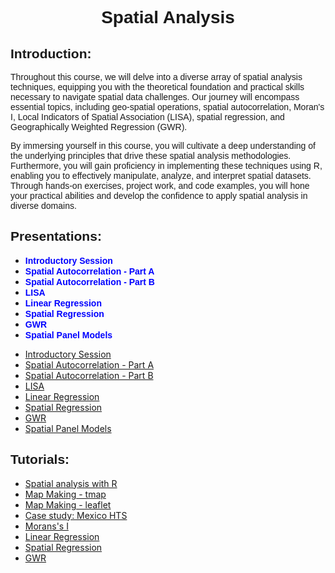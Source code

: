 <style>
@import url('https://fonts.googleapis.com/css2?family=Optima&display=swap');
</style>

<style>
@import url('https://fonts.googleapis.com/css2?family=Montserrat&display=swap');
</style>

<h1 style="text-align: center; font-family: 'Montserrat', sans-serif; font-weight: bold;">Spatial Analysis</h1>

<h2 style="font-family: 'Montserrat', sans-serif; font-weight: bold;">Introduction:</h2>
<p style="font-family: 'Optima', sans-serif;">
Throughout this course, we will delve into a diverse array of spatial analysis techniques, equipping you with the theoretical foundation and practical skills necessary to navigate spatial data challenges. Our journey will encompass essential topics, including geo-spatial operations, spatial autocorrelation, Moran's I, Local Indicators of Spatial Association (LISA), spatial regression, and Geographically Weighted Regression (GWR).
</p>

<p style="font-family: 'Optima', sans-serif;">
By immersing yourself in this course, you will cultivate a deep understanding of the underlying principles that drive these spatial analysis methodologies. Furthermore, you will gain proficiency in implementing these techniques using R, enabling you to effectively manipulate, analyze, and interpret spatial datasets. Through hands-on exercises, project work, and code examples, you will hone your practical abilities and develop the confidence to apply spatial analysis in diverse domains.
</p>

<h2 style="font-family: 'Montserrat', sans-serif; font-weight: bold;">Presentations:</h2>

<ul>
  <li>
    <a href="https://github.com/orlando-sabogal/SpatialAnalysis_2023/blob/gh-pages/Presentations/00_Introduction.pdf" style="font-family: 'Optima', sans-serif; color: #0000ff; text-decoration: none;" onmouseover="this.style.fontSize='110%'; this.style.color='#00008b';" onmouseout="this.style.fontSize='100%'; this.style.color='#0000ff';"><strong>Introductory Session</strong></a>
  </li>
  <li>
    <a href="https://github.com/orlando-sabogal/SpatialAnalysis_2023/blob/gh-pages/Presentations/01_SpatialAutocorrelation_Part_A.pdf" style="font-family: 'Optima', sans-serif; color: #0000ff; text-decoration: none;" onmouseover="this.style.fontSize='110%'; this.style.color='#00008b';" onmouseout="this.style.fontSize='100%'; this.style.color='#0000ff';"><strong>Spatial Autocorrelation - Part A</strong></a>
  </li>
  <li>
    <a href="https://github.com/orlando-sabogal/SpatialAnalysis_2023/blob/gh-pages/Presentations/01_SpatialAutocorrelation_Part_B.pdf" style="font-family: 'Optima', sans-serif; color: #0000ff; text-decoration: none;" onmouseover="this.style.fontSize='110%'; this.style.color='#00008b';" onmouseout="this.style.fontSize='100%'; this.style.color='#0000ff';"><strong>Spatial Autocorrelation - Part B</strong></a>
  </li>
  <li>
    <a href="https://github.com/orlando-sabogal/SpatialAnalysis_2023/blob/gh-pages/Presentations/02_LISA.pdf" style="font-family: 'Optima', sans-serif; color: #0000ff; text-decoration: none;" onmouseover="this.style.fontSize='110%'; this.style.color='#00008b';" onmouseout="this.style.fontSize='100%'; this.style.color='#0000ff';"><strong>LISA</strong></a>
  </li>
  <li>
    <a href="https://github.com/orlando-sabogal/SpatialAnalysis_2023/blob/gh-pages/Presentations/03_LinearRegression.pdf" style="font-family: 'Optima', sans-serif; color: #0000ff; text-decoration: none;" onmouseover="this.style.fontSize='110%'; this.style.color='#00008b';" onmouseout="this.style.fontSize='100%'; this.style.color='#0000ff';"><strong>Linear Regression</strong></a>
  </li>
  <li>
    <a href="https://github.com/orlando-sabogal/SpatialAnalysis_2023/blob/gh-pages/Presentations/04_SpatialRegression.pdf" style="font-family: 'Optima', sans-serif; color: #0000ff; text-decoration: none;" onmouseover="this.style.fontSize='110%'; this.style.color='#00008b';" onmouseout="this.style.fontSize='100%'; this.style.color='#0000ff';"><strong>Spatial Regression</strong></a>
  </li>
  <li>
    <a href="https://github.com/orlando-sabogal/SpatialAnalysis_2023/blob/gh-pages/Presentations/05_GWR.pdf" style="font-family: 'Optima', sans-serif; color: #0000ff; text-decoration: none;" onmouseover="this.style.fontSize='110%'; this.style.color='#00008b';" onmouseout="this.style.fontSize='100%'; this.style.color='#0000ff';"><strong>GWR</strong></a>
  </li>
  <li>
    <a href="https://github.com/orlando-sabogal/SpatialAnalysis_2023/blob/gh-pages/Presentations/06_SpatialPaneModels.pdf" style="font-family: 'Optima', sans-serif; color: #0000ff; text-decoration: none;" onmouseover="this.style.fontSize='110%'; this.style.color='#00008b';" onmouseout="this.style.fontSize='100%'; this.style.color='#0000ff';"><strong>Spatial Panel Models</strong></a>
  </li>
</ul>


- [Introductory Session](https://github.com/orlando-sabogal/SpatialAnalysis_2023/blob/gh-pages/Presentations/00_Introduction.pdf)
- [Spatial Autocorrelation - Part A](https://github.com/orlando-sabogal/SpatialAnalysis_2023/blob/gh-pages/Presentations/01_SpatialAutocorrelation_Part_A.pdf)
- [Spatial Autocorrelation - Part B](https://github.com/orlando-sabogal/SpatialAnalysis_2023/blob/gh-pages/Presentations/01_SpatialAutocorrelation_Part_B.pdf)
- [LISA](https://github.com/orlando-sabogal/SpatialAnalysis_2023/blob/gh-pages/Presentations/02_LISA.pdf)
- [Linear Regression](https://github.com/orlando-sabogal/SpatialAnalysis_2023/blob/gh-pages/Presentations/03_LinearRegression.pdf)
- [Spatial Regression](https://github.com/orlando-sabogal/SpatialAnalysis_2023/blob/gh-pages/Presentations/04_SpatialRegression.pdf)
- [GWR](https://github.com/orlando-sabogal/SpatialAnalysis_2023/blob/gh-pages/Presentations/05_GWR.pdf)
- [Spatial Panel Models](https://github.com/orlando-sabogal/SpatialAnalysis_2023/blob/gh-pages/Presentations/06_SpatialPaneModels.pdf)

<h2 style="font-family: 'Montserrat', sans-serif; font-weight: bold;">Tutorials:</h2>

- [Spatial analysis with R](https://orlando-sabogal.github.io/SpatialAnalysis_2023/Tutorials/02_R_Spatial/SpatialAnalysWithR.nb.html)
- [Map Making - tmap](https://orlando-sabogal.github.io/SpatialAnalysis_2023/Tutorials/03_MapMaking/Tutorial_tmaps.nb.html)
- [Map Making - leaflet](https://orlando-sabogal.github.io/SpatialAnalysis_2023/Tutorials/03_MapMaking/Tutorial_leaflet.nb.html)
- [Case study: Mexico HTS](https://orlando-sabogal.github.io/SpatialAnalysis_2023/Tutorials/04_MexicoCity_HTS/Data%20Wrangling.nb.html)
- [Morans's I](https://orlando-sabogal.github.io/SpatialAnalysis_2023/Tutorials/05_MoransI/MoransI.nb.html)
- [Linear Regression]()
- [Spatial Regression](https://orlando-sabogal.github.io/SpatialAnalysis_2023/Tutorials/07_SpatialRegression/SpatialRegression.nb.html)
- [GWR](https://orlando-sabogal.github.io/SpatialAnalysis_2023/Tutorials/08_GWR/GWR.nb.html)
